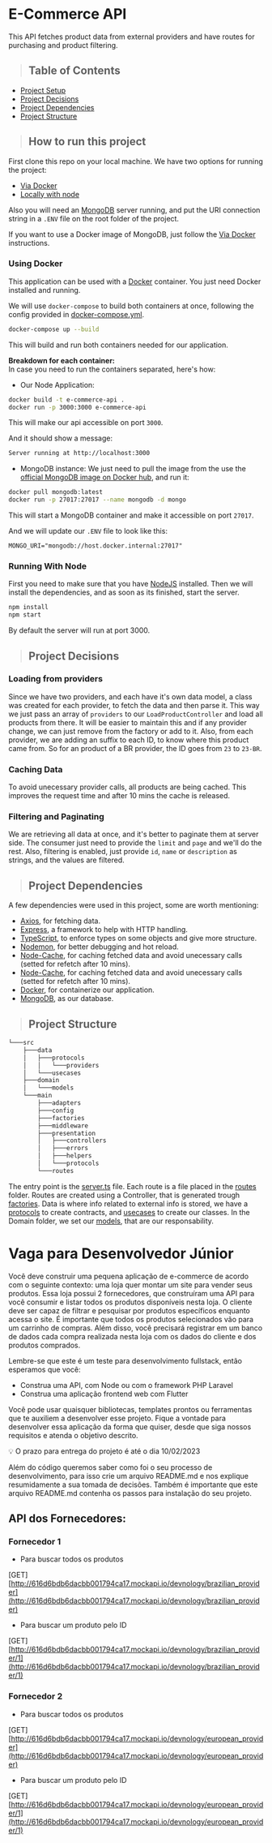 # E-Commerce API

This API fetches product data from external providers and have routes for purchasing and product filtering.

> ## Table of Contents

- [Project Setup](#project-setup)
- [Project Decisions](#project-decisions)
- [Project Dependencies](#project-dependencies)
- [Project Structure](#project-structure)

> ## How to run this project <a name="project-setup">

First clone this repo on your local machine. 
We have two options for running the project: 
- [Via Docker](#using-docker)
- [Locally with node](#using-node)

Also you will need an [MongoDB](https://www.mongodb.com/docs/manual/installation/) server running, and put the URI connection string in a `.ENV` file on the root folder of the project. 

If you want to use a Docker image of MongoDB, just follow the [Via Docker](#using-docker) instructions.

### Using Docker <a name="using-docker">

This application can be used with a [Docker](https://www.docker.com) container. 
You just need Docker installed and running.

We will use `docker-compose` to build both containers at once,
following the config provided in [docker-compose.yml](./docker-compose.yml).

```bash
docker-compose up --build
```
This will build and run both containers needed for our application. 

<b> Breakdown for each container:</b> <br>
In case you need to run the containers separated, here's how: 

- Our Node Application: 
```bash
docker build -t e-commerce-api .
docker run -p 3000:3000 e-commerce-api
```
This will make our api accessible on port `3000`. 

And it should show a message: 
```bash
Server running at http://localhost:3000
```

- MongoDB instance: 
We just need to pull the image from the use the [official MongoDB image on Docker hub](https://hub.docker.com/_/mongo), and run it: 
```bash
docker pull mongodb:latest
docker run -p 27017:27017 --name mongodb -d mongo
```

This will start a MongoDB container and make it accessible on port `27017`.

And we will update our `.ENV` file to look like this:

```env
MONGO_URI="mongodb://host.docker.internal:27017"
```
### Running With Node <a name="using-node">

First you need to make sure that you have [NodeJS](https://nodejs.org) installed.
Then we will install the dependencies, and as soon as its finished, start the server.

```bash
npm install
npm start
```

By default the server will run at port 3000.

> ## Project Decisions <a name="project-decisions"></a>

### Loading from providers

Since we have two providers, and each have it's own data model, a class was created for each provider, to fetch the data and then parse it.
This way we just pass an array of `providers` to our `LoadProductController` and load all products from there.
It will be easier to maintain this and if any provider change, we can just remove from the factory or add to it.
Also, from each provider, we are adding an suffix to each ID, to know where this product came from.
So for an product of a BR provider, the ID goes from `23` to `23-BR`.

### Caching Data

To avoid unecessary provider calls, all products are being cached. 
This improves the request time and after 10 mins the cache is released. 
### Filtering and Paginating

We are retrieving all data at once, and it's better to paginate them at server side.
The consumer just need to provide the `limit` and `page` and we'll do the rest.
Also, filtering is enabled, just provide `id`, `name` or `description` as strings, and the values are filtered.



> ## Project Dependencies <a name="project-dependencies"></a>

A few dependencies were used in this project, some are worth mentioning:

- [Axios](https://axios-http.com), for fetching data.
- [Express](https://expressjs.com), a framework to help with HTTP handling.
- [TypeScript](https://typescriptlang.org), to enforce types on some objects and give more structure.
- [Nodemon](https://nodemon.io), for better debugging and hot reload.
- [Node-Cache](https://github.com/node-cache/node-cache), for caching fetched data and avoid unecessary calls (setted for refetch after 10 mins).
- [Node-Cache](https://github.com/node-cache/node-cache), for caching fetched data and avoid unecessary calls (setted for refetch after 10 mins).
- [Docker](https://www.docker.com), for containerize our application. 
- [MongoDB](https://www.mongodb.com/docs/manual/installation/), as our database.
> ## Project Structure <a name="project-structure"></a>

```bash
└───src
    ├───data
    │   ├───protocols
    │   │   └───providers
    │   └───usecases
    ├───domain
    │   └───models
    └───main
        ├───adapters
        ├───config
        ├───factories
        ├───middleware
        ├───presentation
        │   ├───controllers
        │   ├───errors
        │   ├───helpers
        │   └───protocols
        └───routes
```

The entry point is the [server.ts](./src/main/server.ts) file.
Each route is a file placed in the [routes](./src/main/routes/) folder.
Routes are created using a Controller, that is generated trough [factories](./src/main/factories/).
Data is where info related to external info is stored, we have a [protocols](./src/data/protocols/) to create contracts, and [usecases](./src/data/usecases/) to create our classes.
In the Domain folder, we set our [models](./src/domain/models/), that are our responsability.

# Vaga para Desenvolvedor Júnior

Você deve construir uma pequena aplicação de e-commerce de acordo com o seguinte contexto: uma loja quer montar um site para vender seus produtos. Essa loja possui 2 fornecedores, que construíram uma API para você consumir e listar todos os produtos disponíveis nesta loja. O cliente deve ser capaz de filtrar e pesquisar por produtos específicos enquanto acessa o site. É importante que todos os produtos selecionados vão para um carrinho de compras. Além disso, você precisará registrar em um banco de dados cada compra realizada nesta loja com os dados do cliente e dos produtos comprados.

Lembre-se que este é um teste para desenvolvimento fullstack, então esperamos que você:

- Construa uma API, com Node ou com o framework PHP Laravel
- Construa uma aplicação frontend web com Flutter

Você pode usar quaisquer bibliotecas, templates prontos ou ferramentas que te auxiliem a desenvolver esse projeto. Fique a vontade para desenvolver essa aplicação da forma que quiser, desde que siga nossos requisitos e atenda o objetivo descrito.

<aside>
💡 O prazo para entrega do projeto é até o dia 10/02/2023

</aside>

Além do código queremos saber como foi o seu processo de desenvolvimento, para isso crie um arquivo README.md e nos explique resumidamente a sua tomada de decisões. Também é importante que este arquivo README.md contenha os passos para instalação do seu projeto.

## API dos Fornecedores:

### Fornecedor 1

- Para buscar todos os produtos

[GET] [http://616d6bdb6dacbb001794ca17.mockapi.io/devnology/brazilian_provider](http://616d6bdb6dacbb001794ca17.mockapi.io/devnology/brazilian_provider)

- Para buscar um produto pelo ID

[GET] [http://616d6bdb6dacbb001794ca17.mockapi.io/devnology/brazilian_provider/1](http://616d6bdb6dacbb001794ca17.mockapi.io/devnology/brazilian_provider/1)

### Fornecedor 2

- Para buscar todos os produtos

[GET] [http://616d6bdb6dacbb001794ca17.mockapi.io/devnology/european_provider](http://616d6bdb6dacbb001794ca17.mockapi.io/devnology/european_provider)

- Para buscar um produto pelo ID

[GET] [http://616d6bdb6dacbb001794ca17.mockapi.io/devnology/european_provider/1](http://616d6bdb6dacbb001794ca17.mockapi.io/devnology/european_provider/1)
